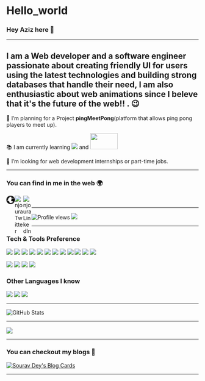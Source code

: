 # Hello_world
### Hey Aziz here 👋

---

<p align="center">
<!--   comment -->
</p>

## I am a Web developer and a software engineer passionate about creating friendly UI for users using the latest technologies and building strong databases that handle their need, I am also enthusiastic about web animations since I beleve that it's the future of the web!! . :wink:
 
 🔭 I’m planning for a Project **pingMeetPong**(platform that allows ping pong players to meet up).

 
 :books: I am currently learning <img src="https://img.shields.io/badge/-Flutter-3a495d?style=flat&logo=flutter&logoColor=67b7f7"> and <img src="https://www.datocms-assets.com/45470/1631026680-logo-react-native.png?fm=webp" height="42" width="72">
 
 👯 I’m looking for web development internships or part-time jobs.
 
---

### You can find in me in the web 🌍
[<img align="left" alt="njoura github" width="22px" src="https://raw.githubusercontent.com/iconic/open-iconic/master/svg/globe.svg" />][website]

[<img align="left" alt="njoura Twitter" width="22px" src="https://cdn.jsdelivr.net/npm/simple-icons@v3/icons/twitter.svg" />][twitter]
[<img align="left" alt="njoura LinkedIn" width="22px" src="https://cdn.jsdelivr.net/npm/simple-icons@v3/icons/linkedin.svg" />][linkedin]

<br/>

---


![Profile views](https://gpvc.arturio.dev/Njoura7)  <img src="https://img.shields.io/github/followers/Njoura7?label=Follow" style=" float:left, margin-right:10px" />


---


### Tech & Tools Preference

<img src = "https://img.shields.io/badge/HTML5-E34F26?style=for-the-badge&logo=html5&logoColor=white"> <img src = "https://img.shields.io/badge/CSS3-1572B6?style=for-the-badge&logo=css3&logoColor=white">
<img src="https://img.shields.io/badge/-Bootstrap-563D7C?style=flat&logo=bootstrap&logoColor=white">
<img src="https://img.shields.io/badge/-JavaScript-eed718?style=flat&logo=javascript&logoColor=ffffff">
<img src="https://img.shields.io/badge/-Sass-cc6699?style=flat&logo=sass&logoColor=ffffff">
<img src="https://img.shields.io/badge/React-20232A?style=for-the-badge&logo=react&logoColor=61DAFB">
<img src="https://img.shields.io/badge/-MongoDB-4DB33D?style=flat&logo=mongodb&logoColor=FFFFFF">
<img src="https://img.shields.io/badge/-GraphQL-e535ab?style=flat&logo=graphql&logoColor=FFFFFF">
<img src="https://img.shields.io/badge/-MySQL-F29111?style=flat&logo=mysql&logoColor=FFFFFF">
<img src="https://img.shields.io/badge/Express.js-404D59?style=for-the-badge">
<img src="https://img.shields.io/badge/-Node.js-3C873A?style=flat&logo=Node.js&logoColor=white">
<img src="https://img.shields.io/badge/-Firebase-FFA611?style=flat&logo=firebase&logoColor=FFFFFF">

<img src="https://img.shields.io/badge/-Progressive Web Apps-5A0FC8?style=flat">
<img src="http://img.shields.io/badge/-Git-F1502F?style=flat&logo=git&logoColor=FFFFFF">
<img src="http://img.shields.io/badge/-Github-000000?style=flat&logo=github&logoColor=FFFFFF">
<img src="http://img.shields.io/badge/-VS%20Code-007ACC?style=flat&logo=visual%20studio%20code&logoColor=white">


### Other Languages I know
<img src="https://img.shields.io/badge/Java-ED8B00?style=for-the-badge&logo=java&logoColor=white"> 	<img src="https://img.shields.io/badge/C%23-239120?style=for-the-badge&logo=c-sharp&logoColor=white"> <img src="https://img.shields.io/badge/Python-3776AB?style=for-the-badge&logo=python&logoColor=white"> 

---
![GitHub Stats](https://github-readme-stats.vercel.app/api?username=Njoura7&theme=radical)


---

<img align="center" src="https://github-readme-stats.vercel.app/api/top-langs/?username=Njoura7&layout=compact&theme=radical" />




---
### You can checkout my blogs :loudspeaker: 

[![Sourav Dey's Blog Cards](https://github-cards-external-blogs.souravdey777.vercel.app/getMediumBlogs?username=Souravdey777&type=vertical)](https://medium.com/@Souravdey777)



---




[website]: https://github.com/Njoura7
[twitter]: https://twitter.com/Njoura7
[instagram]: https://www.instagram.com/web.dev_njoura/
[linkedin]:https://www.linkedin.com/in/anas-mohamed-aziz-najjar-400672200/
